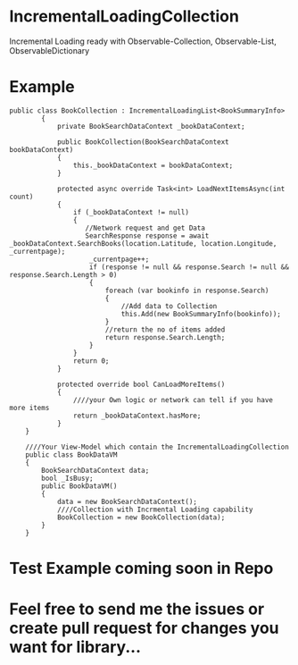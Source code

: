 # IncrementalLoadingCollection
Incremental Loading ready with Observable-Collection, Observable-List, ObservableDictionary

# Example

    public class BookCollection : IncrementalLoadingList<BookSummaryInfo>
            {
                private BookSearchDataContext _bookDataContext;
    
                public BookCollection(BookSearchDataContext bookDataContext)
                {
                    this._bookDataContext = bookDataContext;
                }
    
                protected async override Task<int> LoadNextItemsAsync(int count)
                {
                    if (_bookDataContext != null)
                    {
                       //Network request and get Data
                       SearchResponse response = await _bookDataContext.SearchBooks(location.Latitude, location.Longitude, _currentpage);
                        _currentpage++;
                        if (response != null && response.Search != null && response.Search.Length > 0)
                        {
                            foreach (var bookinfo in response.Search)
                            {
                                //Add data to Collection
                                this.Add(new BookSummaryInfo(bookinfo));
                            }
                            //return the no of items added
                            return response.Search.Length;
                        }
                    }
                    return 0;
                }
            
                protected override bool CanLoadMoreItems()
                {
                    ////your Own logic or network can tell if you have more items
                    return _bookDataContext.hasMore;
                }
        }
        
        ////Your View-Model which contain the IncrementalLoadingCollection
        public class BookDataVM
        {
            BookSearchDataContext data;
            bool _IsBusy;
            public BookDataVM()
            {
                data = new BookSearchDataContext();
                ////Collection with Incrmental Loading capability
                BookCollection = new BookCollection(data);
            }
        }  

# Test Example coming soon in Repo
# Feel free to send me the issues or create pull request for changes you want for library...
